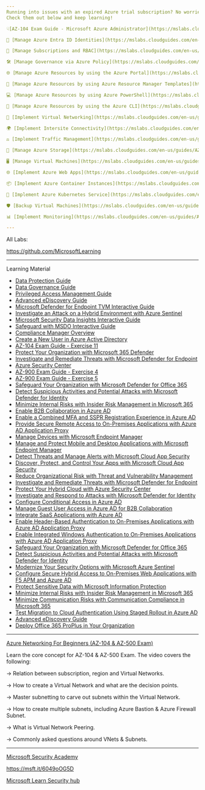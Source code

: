 ```yaml
---
Running into issues with an expired Azure trial subscription? No worries! You can still sharpen your skills with the AZ-104 Interactive Cloud Guides. These hands-on exercises let you explore Azure features without needing an active subscription.
Check them out below and keep learning!

☟[AZ-104 Exam Guide - Microsoft Azure Administrator](https://mslabs.cloudguides.com/guides/AZ-104%20Exam%20Guide%20-%20Microsoft%20Azure%20Administrator)☟

🌟 [Manage Azure Entra ID Identities](https://mslabs.cloudguides.com/en-us/guides/AZ-104%20Exam%20Guide%20-%20Microsoft%20Azure%20Administrator%20Exercise%201?WT.mc_id=AZ-MVP-5004274)

🚀 [Manage Subscriptions and RBAC](https://mslabs.cloudguides.com/en-us/guides/AZ-104%20Exam%20Guide%20-%20Microsoft%20Azure%20Administrator%20Exercise%202?WT.mc_id=AZ-MVP-5004274)

🛠️ [Manage Governance via Azure Policy](https://mslabs.cloudguides.com/en-us/guides/AZ-104%20Exam%20Guide%20-%20Microsoft%20Azure%20Administrator%20Exercise%203?WT.mc_id=AZ-MVP-5004274)

🌐 [Manage Azure Resources by using the Azure Portal](https://mslabs.cloudguides.com/en-us/guides/AZ-104%20Exam%20Guide%20-%20Microsoft%20Azure%20Administrator%20Exercise%204?WT.mc_id=AZ-MVP-5004274)

📂 [Manage Azure Resources by using Azure Resource Manager Templates](https://mslabs.cloudguides.com/en-us/guides/AZ-104%20Exam%20Guide%20-%20Microsoft%20Azure%20Administrator%20Exercise%205?WT.mc_id=AZ-MVP-5004274)

💻 [Manage Azure Resources by using Azure PowerShell](https://mslabs.cloudguides.com/en-us/guides/AZ-104%20Exam%20Guide%20-%20Microsoft%20Azure%20Administrator%20Exercise%206?WT.mc_id=AZ-MVP-5004274)

🔧 [Manage Azure Resources by using the Azure CLI](https://mslabs.cloudguides.com/en-us/guides/AZ-104%20Exam%20Guide%20-%20Microsoft%20Azure%20Administrator%20Exercise%207?WT.mc_id=AZ-MVP-5004274)

🔗 [Implement Virtual Networking](https://mslabs.cloudguides.com/en-us/guides/AZ-104%20Exam%20Guide%20-%20Microsoft%20Azure%20Administrator%20Exercise%208?WT.mc_id=AZ-MVP-5004274)

🌍 [Implement Intersite Connectivity](https://mslabs.cloudguides.com/en-us/guides/AZ-104%20Exam%20Guide%20-%20Microsoft%20Azure%20Administrator%20Exercise%209?WT.mc_id=AZ-MVP-5004274)

⚖️ [Implement Traffic Management](https://mslabs.cloudguides.com/en-us/guides/AZ-104%20Exam%20Guide%20-%20Microsoft%20Azure%20Administrator%20Exercise%2010?WT.mc_id=AZ-MVP-5004274)

💾 [Manage Azure Storage](https://mslabs.cloudguides.com/en-us/guides/AZ-104%20Exam%20Guide%20-%20Microsoft%20Azure%20Administrator%20Exercise%2011?WT.mc_id=AZ-MVP-5004274)

🖥️ [Manage Virtual Machines](https://mslabs.cloudguides.com/en-us/guides/AZ-104%20Exam%20Guide%20-%20Microsoft%20Azure%20Administrator%20Exercise%2012?WT.mc_id=AZ-MVP-5004274)

🌐 [Implement Azure Web Apps](https://mslabs.cloudguides.com/en-us/guides/AZ-104%20Exam%20Guide%20-%20Microsoft%20Azure%20Administrator%20Exercise%2013?WT.mc_id=AZ-MVP-5004274)

📦 [Implement Azure Container Instances](https://mslabs.cloudguides.com/en-us/guides/AZ-104%20Exam%20Guide%20-%20Microsoft%20Azure%20Administrator%20Exercise%2014?WT.mc_id=AZ-MVP-5004274)

🐳 [Implement Azure Kubernetes Service](https://mslabs.cloudguides.com/en-us/guides/AZ-104%20Exam%20Guide%20-%20Microsoft%20Azure%20Administrator%20Exercise%2015?WT.mc_id=AZ-MVP-5004274)

🛡️ [Backup Virtual Machines](https://mslabs.cloudguides.com/en-us/guides/AZ-104%20Exam%20Guide%20-%20Microsoft%20Azure%20Administrator%20Exercise%2016?WT.mc_id=AZ-MVP-5004274)

📊 [Implement Monitoring](https://mslabs.cloudguides.com/en-us/guides/AZ-104%20Exam%20Guide%20-%20Microsoft%20Azure%20Administrator%20Exercise%2017?WT.mc_id=AZ-MVP-5004274)

---
```

All Labs:

https://github.com/MicrosoftLearning

---

Learning Material

- [Data Protection Guide](https://aka.ms/Guide/DataProtection)
- [Data Governance Guide](https://aka.ms/Guide/DataGovernance)
- [Privileged Access Management Guide](https://aka.ms/Guide/PrivilegedAccessManagement)
- [Advanced eDiscovery Guide](https://aka.ms/guide/AdvancedeDiscovery)
- [Microsoft Defender for Endpoint TVM Interactive Guide](https://aka.ms/MSDE-TVM-Interactive_Guide)
- [Investigate an Attack on a Hybrid Environment with Azure Sentinel](https://aka.ms/Investigate_an-attack-on-a-hybrid-environment-with-Azure-Sentinel)
- [Microsoft Security Data Insights Interactive Guide](https://aka.ms/MSDI-Interactive_Guide)
- [Safeguard with MSDO Interactive Guide](https://aka.ms/Safeguard_with_MSDO_IG)
- [Compliance Manager Overview](https://edxinteractivepage.blob.core.windows.net/edxpages/sc-900/explore-compliance-manager/index.html)
- [Create a New User in Azure Active Directory](https://edxinteractivepage.blob.core.windows.net/edxpages/sc-900/LP02M02-Create-a-New-User-in-Azure-Active-Directory/index.html)
- [AZ-104 Exam Guide - Exercise 11](https://mslabs.cloudguides.com/guides/AZ-104%20Exam%20Guide%20-%20Microsoft%20Azure%20Administrator%20Exercise%2011)
- [Protect Your Organization with Microsoft 365 Defender](https://mslearn.cloudguides.com/guides/Protect%20your%20organization%20with%20Microsoft%20365%20Defender)
- [Investigate and Remediate Threats with Microsoft Defender for Endpoint](https://mslearn.cloudguides.com/guides/Investigate%20and%20remediate%20threats%20with%20Microsoft%20Defender%20for%20Endpoint)
- [Azure Security Center](https://azure.cloudguides.com/embed/4pe?api=1&format=html&origin=https%3A%2F%2Fmslearn.cloudguides.com)
- [AZ-900 Exam Guide - Exercise 4](https://mslearn.cloudguides.com/guides/AZ-900%20Exam%20Guide%20-%20Azure%20Fundamentals%20Exercise%204)
- [AZ-900 Exam Guide - Exercise 5](https://mslearn.cloudguides.com/guides/AZ-900%20Exam%20Guide%20-%20Azure%20Fundamentals%20Exercise%205)
- [Safeguard Your Organization with Microsoft Defender for Office 365](https://mslearn.cloudguides.com/guides/Safeguard%20your%20organization%20with%20Microsoft%20Defender%20for%20Office%20365)
- [Detect Suspicious Activities and Potential Attacks with Microsoft Defender for Identity](https://mslearn.cloudguides.com/guides/Detect%20suspicious%20activities%20and%20potential%20attacks%20with%20Microsoft%20Defender%20for%20Identity)
- [Minimize Internal Risks with Insider Risk Management in Microsoft 365](https://mslearn.cloudguides.com/guides/Minimize%20internal%20risks%20with%20insider%20risk%20management%20in%20Microsoft%20365)
- [Enable B2B Collaboration in Azure AD](https://mslearn.cloudguides.com/guides/Enable%20B2B%20Collaboration%20in%20Azure%20AD)
- [Enable a Combined MFA and SSPR Registration Experience in Azure AD](https://mslearn.cloudguides.com/guides/Enable%20a%20combined%20MFA%20and%20SSPR%20registration%20experience%20in%20Azure%20AD)
- [Provide Secure Remote Access to On-Premises Applications with Azure AD Application Proxy](https://mslearn.cloudguides.com/guides/Provide%20secure%20remote%20access%20to%20on-premises%20applications%20with%20Azure%20AD%20Application%20Proxy)
- [Manage Devices with Microsoft Endpoint Manager](https://mslearn.cloudguides.com/guides/Manage%20devices%20with%20Microsoft%20Endpoint%20Manager)
- [Manage and Protect Mobile and Desktop Applications with Microsoft Endpoint Manager](https://mslearn.cloudguides.com/guides/Manage%20and%20protect%20mobile%20and%20desktop%20applications%20with%20Microsoft%20Endpoint%20Manager)
- [Detect Threats and Manage Alerts with Microsoft Cloud App Security](https://mslearn.cloudguides.com/guides/Detect%20threats%20and%20manage%20alerts%20with%20Microsoft%20Cloud%20App%20Security)
- [Discover, Protect, and Control Your Apps with Microsoft Cloud App Security](https://mslearn.cloudguides.com/guides/Discover,%20protect,%20and%20control%20your%20apps%20with%20Microsoft%20Cloud%20App%20Security)
- [Reduce Organizational Risk with Threat and Vulnerability Management](https://mslearn.cloudguides.com/guides/Reduce%20organizational%20risk%20with%20Threat%20and%20Vulnerability%20Management)
- [Investigate and Remediate Threats with Microsoft Defender for Endpoint](https://mslearn.cloudguides.com/guides/Investigate%20and%20remediate%20threats%20with%20Microsoft%20Defender%20for%20Endpoint)
- [Protect Your Hybrid Cloud with Azure Security Center](https://mslearn.cloudguides.com/guides/Protect%20your%20hybrid%20cloud%20with%20Azure%20Security%20Center)
- [Investigate and Respond to Attacks with Microsoft Defender for Identity](https://mslearn.cloudguides.com/guides/Investigate%20and%20respond%20to%20attacks%20with%20Microsoft%20Defender%20for%20Identity)
- [Configure Conditional Access in Azure AD](https://mslearn.cloudguides.com/guides/Configure%20Conditional%20Access%20in%20Azure%20AD)
- [Manage Guest User Access in Azure AD for B2B Collaboration](https://mslearn.cloudguides.com/guides/Manage%20Guest%20User%20Access%20in%20Azure%20AD%20for%20B2B%20Collaboration)
- [Integrate SaaS Applications with Azure AD](https://mslearn.cloudguides.com/guides/Integrate%20SaaS%20applications%20with%20Azure%20AD)
- [Enable Header-Based Authentication to On-Premises Applications with Azure AD Application Proxy](https://mslearn.cloudguides.com/guides/Enable%20header-based%20authentication%20to%20on-premises%20applications%20with%20Azure%20AD%20Application%20Proxy)
- [Enable Integrated Windows Authentication to On-Premises Applications with Azure AD Application Proxy](https://mslearn.cloudguides.com/guides/Enable%20Integrated%20Windows%20Authentication%20to%20on-premises%20applications%20with%20Azure%20AD%20Application%20Proxy)
- [Safeguard Your Organization with Microsoft Defender for Office 365](https://mslearn.cloudguides.com/guides/Safeguard%20your%20organization%20with%20Microsoft%20Defender%20for%20Office%20365)
- [Detect Suspicious Activities and Potential Attacks with Microsoft Defender for Identity](https://mslearn.cloudguides.com/guides/Detect%20suspicious%20activities%20and%20potential%20attacks%20with%20Microsoft%20Defender%20for%20Identity)
- [Modernize Your Security Options with Microsoft Azure Sentinel](https://content.cloudguides.com/guides/Modernize%20your%20security%20options%20with%20Microsoft%20Azure%20Sentinel)
- [Configure Secure Hybrid Access to On-Premises Web Applications with F5 APM and Azure AD](https://mslearn.cloudguides.com/guides/Configure%20secure%20hybrid%20access%20to%20on-premises%20web%20applications%20with%20F5%20APM%20and%20Azure%20AD)
- [Protect Sensitive Data with Microsoft Information Protection](https://mslearn.cloudguides.com/guides/Protect%20sensitive%20data%20with%20Microsoft%20Information%20Protection)
- [Minimize Internal Risks with Insider Risk Management in Microsoft 365](https://mslearn.cloudguides.com/guides/Minimize%20internal%20risks%20with%20insider%20risk%20management%20in%20Microsoft%20365)
- [Minimize Communication Risks with Communication Compliance in Microsoft 365](https://mslearn.cloudguides.com/guides/Minimize%20communication%20risks%20with%20communication%20compliance%20in%20Microsoft%20365)
- [Test Migration to Cloud Authentication Using Staged Rollout in Azure AD](https://mslearn.cloudguides.com/guides/Test%20migration%20to%20cloud%20authentication%20using%20staged%20rollout%20in%20Azure%20AD)
- [Advanced eDiscovery Guide](https://content.cloudguides.com/guides/Advanced%20eDiscovery)
- [Deploy Office 365 ProPlus in Your Organization](https://mslearn.cloudguides.com/guides/Deploy%20Office%20365%20ProPlus%20in%20your%20organization)

---

[Azure Networking For Beginners (AZ-104 & AZ-500 Exam)](https://youtu.be/8g7FGz8UFkw)

Learn the core concept for AZ-104 & AZ-500 Exam.
The video covers the following:

-> Relation between subscription, region and Virtual Networks.

-> How to create a Virtual Network and what are the decision points.

-> Master subnetting to carve out subnets within the Virtual Network.

-> How to create multiple subnets, including Azure Bastion & Azure Firewall     Subnet.

-> What is Virtual Network Peering.

-> Commonly asked questions around VNets & Subnets.

---
[Microsoft Security Academy](https://microsoft.github.io/PartnerResources/skilling/microsoft-security-academy)


https://msft.it/6049oOG5D

[Microsoft Learn Security hub](https://learn.microsoft.com/en-us/security/)
